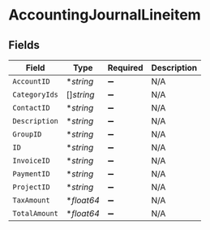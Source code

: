 # AccountingJournalLineitem


## Fields

| Field              | Type               | Required           | Description        |
| ------------------ | ------------------ | ------------------ | ------------------ |
| `AccountID`        | **string*          | :heavy_minus_sign: | N/A                |
| `CategoryIds`      | []*string*         | :heavy_minus_sign: | N/A                |
| `ContactID`        | **string*          | :heavy_minus_sign: | N/A                |
| `Description`      | **string*          | :heavy_minus_sign: | N/A                |
| `GroupID`          | **string*          | :heavy_minus_sign: | N/A                |
| `ID`               | **string*          | :heavy_minus_sign: | N/A                |
| `InvoiceID`        | **string*          | :heavy_minus_sign: | N/A                |
| `PaymentID`        | **string*          | :heavy_minus_sign: | N/A                |
| `ProjectID`        | **string*          | :heavy_minus_sign: | N/A                |
| `TaxAmount`        | **float64*         | :heavy_minus_sign: | N/A                |
| `TotalAmount`      | **float64*         | :heavy_minus_sign: | N/A                |